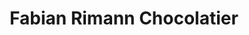 ---
title: "Fabian Rimann Chocolatier"
url: /wettingen/fabian-rimann-chocolatier/
shop: Schokolade
---